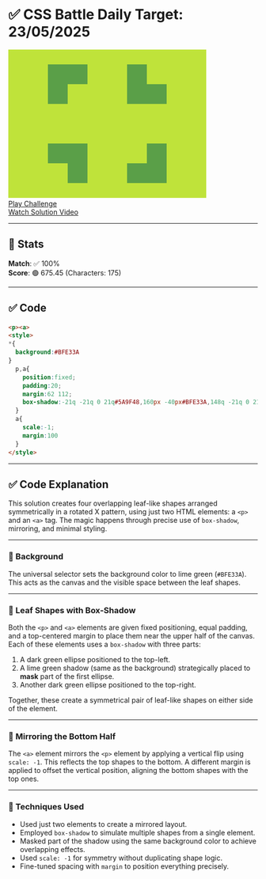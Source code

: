 # ✅ CSS Battle Daily Target: 23/05/2025

![Target](./images/23.png)  
[Play Challenge](https://cssbattle.dev/play/qm1K1YMTq2lxmoVHc6C1)  
[Watch Solution Video](https://youtube.com/shorts/UdLTJ7r3EOE)

---

## 🔢 Stats

**Match**: ✅ 100%  
**Score**: 🟢 675.45 (Characters: 175)

---

## ✅ Code

```html
<p><a>
<style>
*{
  background:#BFE33A
}
  p,a{
    position:fixed;
    padding:20;
    margin:62 112;
    box-shadow:-21q -21q 0 21q#5A9F48,160px -40px#BFE33A,148q -21q 0 21q#5A9F48
  }
  a{
    scale:-1;
    margin:100
  }
</style>
```

---

## ✅ Code Explanation

This solution creates four overlapping leaf-like shapes arranged symmetrically in a rotated X pattern, using just two HTML elements: a `<p>` and an `<a>` tag. The magic happens through precise use of `box-shadow`, mirroring, and minimal styling.

---

### 🎨 Background

The universal selector sets the background color to lime green (`#BFE33A`). This acts as the canvas and the visible space between the leaf shapes.

---

### 🍃 Leaf Shapes with Box-Shadow

Both the `<p>` and `<a>` elements are given fixed positioning, equal padding, and a top-centered margin to place them near the upper half of the canvas. Each of these elements uses a `box-shadow` with three parts:

1. A dark green ellipse positioned to the top-left.
2. A lime green shadow (same as the background) strategically placed to **mask** part of the first ellipse.
3. Another dark green ellipse positioned to the top-right.

Together, these create a symmetrical pair of leaf-like shapes on either side of the element.

---

### 🔁 Mirroring the Bottom Half

The `<a>` element mirrors the `<p>` element by applying a vertical flip using `scale: -1`. This reflects the top shapes to the bottom. A different margin is applied to offset the vertical position, aligning the bottom shapes with the top ones.

---

### 🧠 Techniques Used

* Used just two elements to create a mirrored layout.
* Employed `box-shadow` to simulate multiple shapes from a single element.
* Masked part of the shadow using the same background color to achieve overlapping effects.
* Used `scale: -1` for symmetry without duplicating shape logic.
* Fine-tuned spacing with `margin` to position everything precisely.